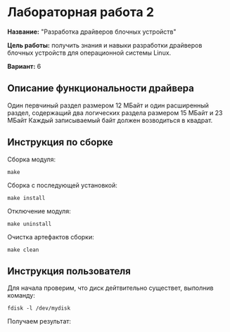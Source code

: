 # Лабораторная работа 2

**Название:** "Разработка драйверов блочных устройств"

**Цель работы:** получить знания и навыки разработки драйверов блочных 
устройств для операционной системы Linux.

**Вариант:** 6

## Описание функциональности драйвера

Один первчиный раздел размером 12 МБайт и один расширенный раздел, содержащий два логических раздела размером 15 МБайт и 23 МБайт
Каждый записываемый байт должен возводиться в квадрат.
## Инструкция по сборке

Сборка модуля:

```
make
```

Сборка с последующей установкой:

```
make install
```

Отключение модуля:

```
make uninstall
```

Очистка артефактов сборки:

```
make clean
```

## Инструкция пользователя

Для начала проверим, что диск дейтвительно существет, выполнив команду:

```
fdisk -l /dev/mydisk
```

Получаем результат:

